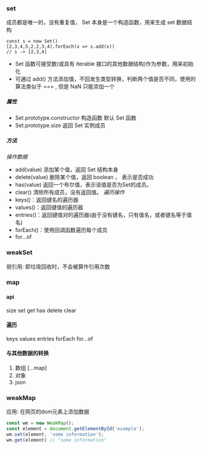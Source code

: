 
### set

成员都是唯一的，没有重复值， Set 本身是一个构造函数，用来生成 set 数据结构
```
const s = new Set()
[2,3,4,5,2,2,3,4].forEach(x => s.add(x))
// s -> [2,3,4]
```
- Set 函数可接受数(或具有 iterable 接口的其他数据结构)作为参数，用来初始化  
- 可通过 add() 方法添加值，不回发生类型转换，判断两个值是否不同，使用的算法类似于 === , 但是 NaN 只能添加一个

##### 属性
- Set.prototype.constructor 构造函数 默认 Set 函数
- Set.prototype.size 返回 Set 实例成员

##### 方法
*操作数据*
- add(value) 添加某个值，返回 Set 结构本身
- delete(value) 删除某个值，返回 boolean ， 表示是否成功
- has(value) 返回一个布尔值，表示该值是否为Set的成员。
- clear() 清除所有成员，没有返回值。
*遍历操作*
- keys()：返回键名的遍历器
- values()：返回键值的遍历器
- entries()：返回键值对的遍历器(由于没有键名，只有值名，或者键名等于值名)
- forEach()：使用回调函数遍历每个成员
- for...of



### weakSet

弱引用: 即垃圾回收时，不会被算作引用次数 



### map

#### api
size
set
get
has
delete
clear

#### 遍历
keys
values
entries
forEach
for...of

#### 与其他数据的转换

1. 数组 [...map]
2. 对象 
3. json


### weakMap

应用: 在网页的dom元素上添加数据 
```js
const wm = new WeakMap();
const element = document.getElementById('example');
wm.set(element, 'some information');
wm.get(element) // "some information"
```
